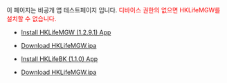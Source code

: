  
<html>  
<head>  
        <meta name="viewport" content="user-scalable=no, width=device-width, initial-scale=1.0, maximum-scale=1.0"/>
    <meta name="apple-mobile-web-app-capable" content="yes" />

  <title>HKLifeMGW 설치 페이지</title>
        <style>
                li {margin: 10px;}
        </style>
</head>  
<body>  

<p>  
이 페이지는 비공개 앱 테스트페이지 입니다.
<font color="red">디바이스 권한의 없으면 HKLifeMGW를 설치할 수 없습니다.  </font>  
<br/>  
</p>  
  
  <ul>
        <li><a href="itms-services://?action=download-manifest&url=https://dl.dropboxusercontent.com/s/73qofpsjavaskxl/app-thinning.plist">Install HKLifeMGW (1.2.9.1) App</a></li>

  </ul>
  
     
  <ul>
    <li><a href="https://dl.dropboxusercontent.com/s/b7j9x0ikh3212kp/HKLifeMGW.ipa">Download HKLifeMGW.ipa</a></li>
 

  </ul>

  
  <ul>
        <li><a href="itms-services://?action=download-manifest&url=https://dl.dropboxusercontent.com/s/ggr6rlpnk0t1ncr/HKLifeBK_plist.plist">Install HKLifeBK (1.1.0) App</a></li>
 
 
 
  </ul>
  <ul>
    
   <li><a href="https://dl.dropboxusercontent.com/s/xtp11r0aed50klz/HKLifeBK.ipa">Download HKLifeMGW.ipa</a></li>
 

  </ul>
  
  
  
</body> </html  > 

